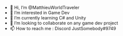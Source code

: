 - 👋 Hi, I’m @MatthieuWorldTraveler
- 👀 I’m interested in Game Dev
- 🌱 I’m currently learning C# and Unity
- 💞️ I’m looking to collaborate on any game dev project
- 📫 How to reach me : Discord JustSomebody#9749

<!---
MatthieuWorldTraveler/MatthieuWorldTraveler is a ✨ special ✨ repository because its `README.md` (this file) appears on your GitHub profile.
You can click the Preview link to take a look at your changes.
--->
